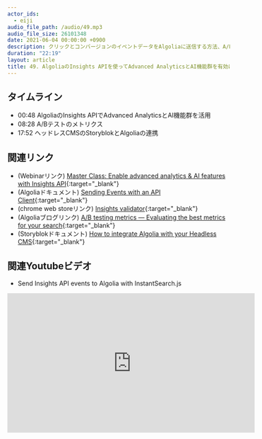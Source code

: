 ```yaml
---
actor_ids:
  - eiji
audio_file_path: /audio/49.mp3
audio_file_size: 26101348
date: 2021-06-04 00:00:00 +0900
description: クリックとコンバージョンのイベントデータをAlgoliaに送信する方法、A/Bテストにおけるメトリクス、ヘッドレスCMS StoryblokとAlgoliaの連携方法について話しました
duration: "22:19"
layout: article
title: 49. AlgoliaのInsights APIを使ってAdvanced AnalyticsとAI機能群を有効にする方法
---
```


## タイムライン

- 00:48 AlgoliaのInsights APIでAdvanced AnalyticsとAI機能群を活用
- 08:28 A/Bテストのメトリクス
- 17:52 ヘッドレスCMSのStoryblokとAlgoliaの連携

## 関連リンク

- (Webinarリンク) [Master Class: Enable advanced analytics & AI features with Insights API](https://resources.algolia.com/home/webinar-masterclassinsightsapi-dg-expansion){:target="_blank"}
- (Algoliaドキュメント) [Sending Events with an API Client](https://www.algolia.com/doc/guides/getting-insights-and-analytics/search-analytics/click-and-conversion-analytics/how-to/sending-events-with-api-client/){:target="_blank"}
- (chrome web storeリンク) [Insights validator](https://chrome.google.com/webstore/detail/insights-validator/oedcdjekldlejeadaanbbmneokhcnicb?hl=en){:target="_blank"}
- (Algoliaブログリンク) [A/B testing metrics — Evaluating the best metrics for your search](https://www.algolia.com/blog/engineering/a-b-testing-metrics-evaluating-the-best-metrics-for-your-search/){:target="_blank"}
- (Storyblokドキュメント) [How to integrate Algolia with your Headless CMS](https://www.storyblok.com/tp/headless-algolia-integration){:target="_blank"}

## 関連Youtubeビデオ

- Send Insights API events to Algolia with InstantSearch.js
<iframe width="560" height="315" src="https://www.youtube.com/embed/G705BxglREc" title="YouTube video player" frameborder="0" allow="accelerometer; autoplay; clipboard-write; encrypted-media; gyroscope; picture-in-picture" allowfullscreen></iframe>